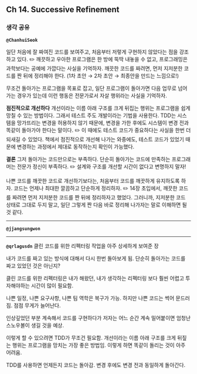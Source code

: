 ## **Ch 14. Successive Refinement**

### **생각 공유**

**`@ChanhuiSeok`**

일단 처음에 잘 짜여진 코드를 보여주고, 처음부터 저렇게 구현하지 않았다는 점을 강조하고 있다.
✏️ 깨끗하고 우아한 프로그램은 한 방에 뚝딱 내놓을 수 없고, 프로그래밍은 과학보다는 공예에 가깝다는 사실을 기억하자.
깨끗한 코드를 짜려면, 먼저 지저분한 코드를 짠 뒤에 정리해야 한다. (1차 초안 → 2차 초안 → 최종안을 만드는 느낌으로!)

무조건 돌아가는 프로그램을 목표로 잡고, 일단 프로그램이 돌아가면 다음 업무로 넘어가는 경우가 있는데 이런 행동은 전문가로서 자살 행위라는 사실을 기억하자.

**점진적으로 개선하다**
개선이라는 이름 아래 구조를 크게 뒤집는 행위는 프로그램을 쉽게 망칠 수 있는 방법이다. 그래서 테스트 주도 개발이라는 기법을 사용한다. TDD는 시스템을 망가뜨리는 변경을 허용하지 않기 때문에, 변경을 가한 후에도 시스템이 변경 전과 똑같이 돌아가야 한다는 말이다.
✏️ 이 때에도 테스트 코드가 중요하다는 사실을 한번 더 되새길 수 있었다. 책에서 점진적으로 개선해 나가는 와중에도, 테스트 코드가 있었기 때문에 변경하는 과정에서 제대로 동작하는지 확인이 가능했다.

**결론**
그저 돌아가는 코드만으로는 부족하다. 단순히 돌아가는 코드에 만족하는 프로그래머는 전문가 정신이 부족하다.
✏️ 설계와 구조를 개선할 시간이 없다고 변명하지 말자!

나쁜 코드를 깨끗한 코드로 개선하기보다는, 처음부터 코드를 깨끗하게 유지하도록 하자. 코드는 언제나 최대한 깔끔하고 단순하게 정리하자.
✏️ 14장 초입에서, 깨끗한 코드를 짜려면 먼저 지저분한 코드를 짠 뒤에 정리하자고 했었다. 그러니까, 지저분한 코드 상태로 그대로 두지 말고, 일단 그렇게 짠 다음 바로 정리해 나가자는 말로 이해하면 될 것 같다.

---

**`@jjangsungwon`**

---

**`@qrlagusdn`**
클린 코드를 위한 리펙터링 작업을 아주 상세하게 보여준 장

내가 코드를 짜고 있는 방식에 대해서 다시 한번 돌아보게 됨. 단순히 돌아가는 코드를 짜고 있었던 것은 아닌지?

클린 코드를 위한 리펙터링은 내가 해왔던, 내가 생각하는 리펙터링 보다 훨씬 어렵고 투자해야하는 시간이 많이 필요함.

나쁜 일정, 나쁜 요구사항, 나쁜 팀 역학은 복구가 가능. 하지만 나쁜 코드는 썩어 문드러짐. 점점 무게가 늘어난다.

인상깊었던 부분
계속해서 코드를 구현하다가 저자는 어느 순간 계속 밀어붙이면 엄청난 스노우볼이 생길 것을 예상.

이렇게 할 수 있으려면 TDD가 무조건 필요함. 개선이라는 이름 아래 구조를 크게 뒤짚는 행위는 프로그램을 망치는 가장 좋은 방법임. 이렇게 하면 똑같이 돌리는 것이 아주 어려움.

TDD를 사용하면 언제든지 코드는 돌아감. 변경 후에도 변경 전과 동일하게 돌아간다.
